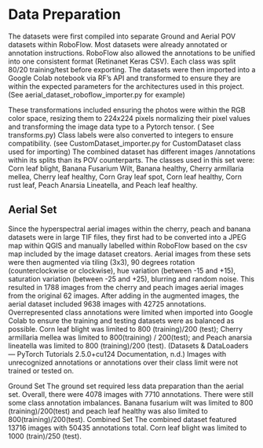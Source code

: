 # Data Preparation
The datasets were first compiled into separate Ground and Aerial POV datasets within RoboFlow. Most datasets were already annotated or annotation instructions. 
RoboFlow also allowed the annotations to be unified into one consistent format (Retinanet Keras CSV). Each class was split 80/20 training/test before exporting. 
The datasets were then imported into a Google Colab notebook via RF’s API and transformed to ensure they are within the expected parameters for the architectures used in this project. (See aerial_dataset_roboflow_importer.py for example) 

These transformations included ensuring the photos were within the RGB color space, resizing them to 224x224 pixels normalizing their pixel values and transforming the image data type to a Pytorch tensor. ( See transforms.py)
Class labels were also converted to integers to ensure compatibility. (see CustomDataset_importer.py for CustomDataset class used for importing)
The combined dataset has different images /annotations within its splits than its POV counterparts.
The classes used in this set were: Corn leaf blight, Banana Fusarium Wilt, Banana healthy, Cherry armillaria mellea, Cherry leaf healthy, Corn Gray leaf spot, Corn leaf healthy, Corn rust leaf, Peach Anarsia Lineatella, and Peach leaf healthy.
## Aerial Set
Since the hyperspectral aerial images within the cherry, peach and banana datasets were in large TIF files, they first had to be converted into a JPEG map within QGIS and manually labelled within RoboFlow based on the csv map included by the image dataset creators.
Aerial images from these sets were then augmented via tiling (3x3), 90 degrees rotation (counterclockwise or clockwise), hue variation (between -15 and +15), saturation variation (between -25 and +25), blurring and random noise. This resulted in 1788 images from the cherry and peach images aerial images from the original 62 images. 
After adding in the augmented images, the aerial dataset included 9638 images with 42725 annotations. Overrepresented class annotations were limited when imported into Google Colab to ensure the training and testing datasets were as balanced as possible. Corn leaf blight was limited to 800 (training)/200 (test); Cherry armillaria mellea was limited to 800(training) / 200(test); and Peach anarsia lineatella was limited to 800 (training)/200 (test). (Datasets & DataLoaders — PyTorch Tutorials 2.5.0+cu124 Documentation, n.d.) Images with unrecognized annotations or annotations over their class limit were not trained or tested on.

Ground Set
     The ground set required less data preparation than the aerial set. Overall, there were 4078 images with 7710 annotations. There were still some class annotation imbalances. Banana fusarium wilt was limited to 800 (training)/200(test) and peach leaf healthy was also limited to 800(training)/200(test).
Combined Set
The combined dataset featured 13716 images with 50435 annotations total. Corn leaf blight was limited to 1000 (train)/250 (test).
